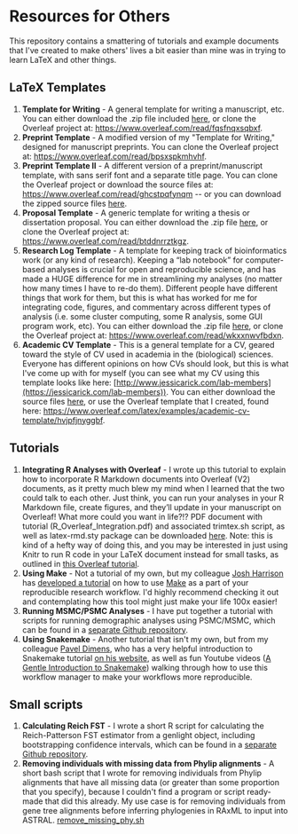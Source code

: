 # Resources for Others
This repository contains a smattering of tutorials and example documents that I've created to make others' lives a bit easier than mine was in trying to learn LaTeX and other things.

## LaTeX Templates
1. **Template for Writing** - A general template for writing a manuscript, etc. You can either download the .zip file included [here](https://github.com/jessicarick/resources/blob/master/Template%20for%20Writing%20-%20Public.zip), or clone the Overleaf project at: https://www.overleaf.com/read/fqsfnqxsqbxf.
2. **Preprint Template** - A modified version of my "Template for Writing," designed for manuscript preprints. You can clone the Overleaf project at: https://www.overleaf.com/read/bpsxspkmhvhf.
3. **Preprint Template II** - A different version of a preprint/manuscript template, with sans serif font and a separate title page. You can clone the Overleaf project or download the source files at: https://www.overleaf.com/read/ghcstpqfynqm -- or you can download the zipped source files [here](https://github.com/jessicarick/resources/blob/master/Preprint%20Template%20-%20Public.zip).
4. **Proposal Template** - A generic template for writing a thesis or dissertation proposal. You can either download the .zip file [here](https://github.com/jessicarick/resources/blob/master/Proposal%20Template%20-%20Public.zip), or clone the Overleaf project at: https://www.overleaf.com/read/btddnrrztkgz.
5. **Research Log Template** - A template for keeping track of bioinformatics work (or any kind of research). Keeping a “lab notebook” for computer-based analyses is crucial for open and reproducible science, and has made a HUGE difference for me in streamlining my analyses (no matter how many times I have to re-do them). Different people have different things that work for them, but this is what has worked for me for integrating code, figures, and commentary across different types of analysis (i.e. some cluster computing, some R analysis, some GUI program work, etc). You can either download the .zip file [here](https://github.com/jessicarick/resources/blob/master/Research%20Log%20Template%20-%20Public.zip), or clone the Overleaf project at: https://www.overleaf.com/read/wkxxnwvfbdxn.
6. **Academic CV Template** - This is a general template for a CV, geared toward the style of CV used in academia in the (biological) sciences. Everyone has different opinions on how CVs should look, but this is what I've come up with for myself (you can see what my CV using this template looks like here: [http://www.jessicarick.com/lab-members](https://jessicarick.com/lab-members)). You can either download the source files [here](https://github.com/jessicarick/resources/blob/master/CV%20Template%20-%20Public.zip), or use the Overleaf template that I created, found here: https://www.overleaf.com/latex/examples/academic-cv-template/hvjpfjnyggbf.

## Tutorials
1. **Integrating R Analyses with Overleaf** - I wrote up this tutorial to explain how to incorporate R Markdown documents into Overleaf (V2) documents, as it pretty much blew my mind when I learned that the two could talk to each other. Just think, you can run your analyses in your R Markdown file, create figures, and they’ll update in your manuscript on Overleaf! What more could you want in life?!? PDF document with tutorial (R_Overleaf_Integration.pdf) and associated trimtex.sh script, as well as latex-rmd.sty package can be downloaded [here](https://github.com/jessicarick/resources/tree/master/tutorials). Note: this is kind of a hefty way of doing this, and you may be interested in just using Knitr to run R code in your LaTeX document instead for small tasks, as outlined in [this Overleaf tutorial](https://www.overleaf.com/learn/latex/Knitr).
2. **Using Make** - Not a tutorial of my own, but my colleague [Josh Harrison](https://github.com/jharrisonecoevo) has [developed a tutorial](https://github.com/JHarrisonEcoEvo/Reproducible_workflow_tutorial) on how to use [Make](https://www.gnu.org/software/make/manual/make.html) as a part of your reproducible research workflow. I'd highly recommend checking it out and contemplating how this tool might just make your life 100x easier!
3. **Running MSMC/PSMC Analyses** - I have put together a tutorial with scripts for running demographic analyses using PSMC/MSMC, which can be found in a [separate Github repository](https://github.com/jessicarick/msmc2_scripts).
4. **Using Snakemake** - Another tutorial that isn't my own, but from my colleague [Pavel Dimens](https://pdimens.github.io/), who has a very helpful introduction to Snakemake tutorial [on his website](https://pdimens.github.io/posts/snakemake101/), as well as fun Youtube videos ([A Gentle Introduction to Snakemake](https://www.youtube.com/playlist?list=PLm-MsgmJxrTTgTTvU_qrZlyvJQH1lmuI8)) walking through how to use this workflow manager to make your workflows more reproducible.

## Small scripts
1. **Calculating Reich FST** - I wrote a short R script for calculating the Reich-Patterson FST estimator from a genlight object, including bootstrapping confidence intervals, which can be found in a [separate Github repository](https://github.com/jessicarick/reich-fst).
2. **Removing individuals with missing data from Phylip alignments** - A short bash script that I wrote for removing individuals from Phylip alignments that have all missing data (or greater than some proportion that you specify), because I couldn't find a program or script ready-made that did this already. My use case is for removing individuals from gene tree alignments before inferring phylogenies in RAxML to input into ASTRAL. [remove_missing_phy.sh](https://github.com/jessicarick/resources/blob/master/tutorials/remove_missing_phy.sh)

